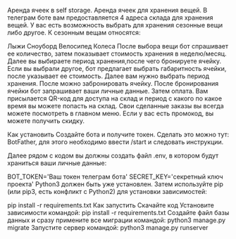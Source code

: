 Аренда ячеек в self storage.
Аренда ячеек для хранения вещей.
В телеграм боте вам предоставляется 4 адреса склада для хранения вещей.
У вас есть возможность выбрать для хранения сезонные вещи либо другое.
К сезонным вещам относятся:

Лыжи
Сноуборд
Велосипед
Колеса
После выбора вещи бот спрашивает ее количество, затем показывает стоимость хранения в неделю/месяц. Далее вы выбираете период хранения,после чего бронируете ячейку.
Если вы выбрали другое, бот предлагает выбрать габаритность ячейки, после указывает ее стоимость.
Далее вам нужно выбрать период хранения. После можно забронировать ячейку. После бронирования ячейки бот запрашивает ваши личные данные.
Затем оплата.
Вам присылается QR-код для доступа на склад и период с какого по какое время вы можете попасть на склад.
Свои сделанные заказы вы всегда можете посмотреть в главном меню.
Если у вас есть промокод, вы можете получить скидку.

Как установить
Создайте бота и получите токен. Сделать это можно тут: BotFather, для этого необходимо ввести /start и следовать инструкции.

Далее рядом с кодом вы должны создать файл .env, в котором будут храниться ваши личные данные:

BOT_TOKEN='Ваш токен телеграм бота'
SECRET_KEY='секретный ключ проекта'
Python3 должен быть уже установлен. Затем используйте pip (или pip3, есть конфликт с Python2) для установки зависимостей:

pip install -r requirements.txt
Как запустить
Скачайте код
Установите зависимости командой:
pip install -r requirements.txt
Создайте файл базы данных и сразу примените все миграции командой:
python3 manage.py migrate
Запустите сервер командой:
python3 manage.py runserver
